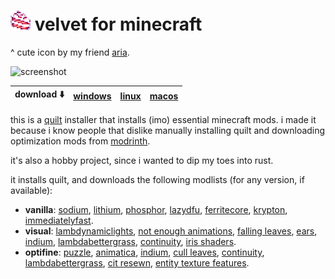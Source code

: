 # ![icon](src/assets/icon.png) velvet for minecraft

^ cute icon by my friend [aria](https://twitter.com/flareslammer).

![screenshot](https://github.com/derspyy/velvet/assets/65043391/ee517ec7-3921-42b6-a662-0d8d9b664fc0)

|download ⬇️|[windows](https://nightly.link/derspyy/velvet/workflows/rust/main/velvet-windows-latest.zip)|[linux](https://nightly.link/derspyy/velvet/workflows/rust/main/velvet-ubuntu-latest.zip)|[macos](https://nightly.link/derspyy/velvet/workflows/rust/main/velvet-macos-latest.zip)
|-|-|-|-|

this is a [quilt](https://quiltmc.org) installer that installs (imo) essential minecraft mods.
i made it because i know people that dislike manually installing quilt and downloading optimization mods from [modrinth](https://modrinth.com).

it's also a hobby project, since i wanted to dip my toes into rust.

it installs quilt, and downloads the following modlists (for any version, if available):

- **vanilla**: [sodium](https://modrinth.com/mod/sodium), [lithium](https://modrinth.com/mod/lithium), [phosphor](https://modrinth.com/mod/phosphor), [lazydfu](https://modrinth.com/mod/lazydfu), [ferritecore](https://modrinth.com/mod/ferritecore), [krypton](https://modrinth.com/mod/krypton), [immediatelyfast](https://modrinth.com/mod/immediatelyfast).
- **visual**: [lambdynamiclights](https://modrinth.com/mod/lambdynamiclights), [not enough animations](https://modrinth.com/mod/not-enough-animations), [falling leaves](https://modrinth.com/mod/fallingleaves), [ears](https://modrinth.com/mod/ears), [indium](https://modrinth.com/mod/indium), [lambdabettergrass](lambdabettergrass), [continuity](https://modrinth.com/mod/continuity), [iris shaders](https://modrinth.com/mod/iris).
- **optifine**: [puzzle](https://modrinth.com/mod/puzzle), [animatica](animatica), [indium](https://modrinth.com/mod/indium), [cull leaves](https://modrinth.com/mod/cull-leaves), [continuity](https://modrinth.com/mod/continuity), [lambdabettergrass](https://modrinth.com/mod/lambdabettergrass), [cit resewn](https://modrinth.com/mod/cit-resewn), [entity texture features](https://modrinth.com/mod/entitytexturefeatures).


